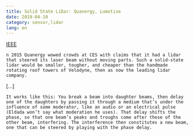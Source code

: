 ```yaml
---
title: Solid State LiDar: Quanergy, Lumotive
date: 2019-04-10
category: sensor,lidar
lang: en
---
```

[IEEE](https://spectrum.ieee.org/cars-that-think/transportation/sensors/quanergys-ceo-we-rule-solidstate-lidar)
```
n 2015 Quanergy wowed crowds at CES with claims that it had a lidar that steered its laser beam without moving parts. Such a solid-state lidar would be smaller, tougher, and cheaper than the handmade rotating roof towers of Velodyne, then as now the leading lidar company.
```
[...]
```
It works like this: You break a beam into daughter beams, then delay one of the daughters by passing it through a medium that’s under the influence of some moderator, like an audio or an electrical pulse (Eldada won’t say what moderation he uses). That delay shifts the phase, so that one beam’s peaks and troughs come after those of the other beam, interfering. The interference then constitutes a new beam, one that can be steered by playing with the phase delay.
```
